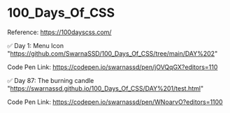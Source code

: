 # 100_Days_Of_CSS

Reference: https://100dayscss.com/

✅ Day 1:
Menu Icon "https://github.com/SwarnaSSD/100_Days_Of_CSS/tree/main/DAY%202" 

  Code Pen Link: https://codepen.io/swarnassd/pen/jOVQqGX?editors=110
  

✅ Day 87:
The burning candle "https://swarnassd.github.io/100_Days_Of_CSS/DAY%201/test.html" 

  Code Pen Link: https://codepen.io/swarnassd/pen/WNoarvO?editors=1100

